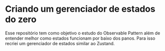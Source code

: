 # Criando um gerenciador de estados do zero

Esse repositório tem como objetivo o estudo do Observable Pattern além de entender melhor como estados funcionam por baixo dos panos. Para isso recriei um gerenciador de estados similar ao Zustand.
